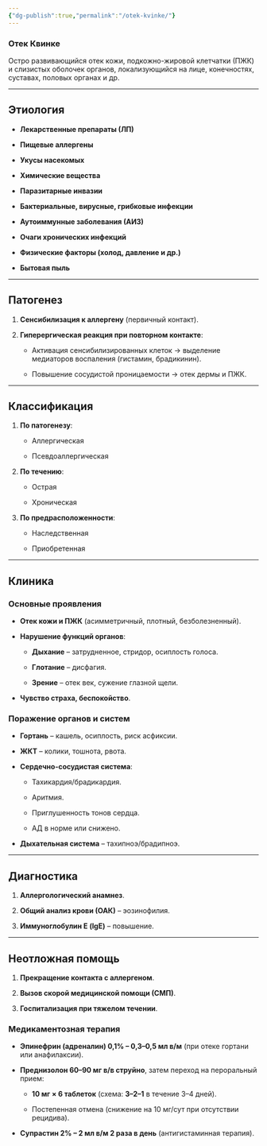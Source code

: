 ```yaml
---
{"dg-publish":true,"permalink":"/otek-kvinke/"}
---
```


### **Отек Квинке**

Остро развивающийся отек кожи, подкожно-жировой клетчатки (ПЖК) и слизистых оболочек органов, локализующийся на лице, конечностях, суставах, половых органах и др.

---

## **Этиология**

- **Лекарственные препараты (ЛП)**
    
- **Пищевые аллергены**
    
- **Укусы насекомых**
    
- **Химические вещества**
    
- **Паразитарные инвазии**
    
- **Бактериальные, вирусные, грибковые инфекции**
    
- **Аутоиммунные заболевания (АИЗ)**
    
- **Очаги хронических инфекций**
    
- **Физические факторы (холод, давление и др.)**
    
- **Бытовая пыль**
    

---

## **Патогенез**

1. **Сенсибилизация к аллергену** (первичный контакт).
    
2. **Гиперергическая реакция при повторном контакте**:
    
    - Активация сенсибилизированных клеток → выделение медиаторов воспаления (гистамин, брадикинин).
        
    - Повышение сосудистой проницаемости → отек дермы и ПЖК.
        

---

## **Классификация**

1. **По патогенезу**:
    
    - Аллергическая
        
    - Псевдоаллергическая
        
2. **По течению**:
    
    - Острая
        
    - Хроническая
        
3. **По предрасположенности**:
    
    - Наследственная
        
    - Приобретенная
        

---

## **Клиника**

### **Основные проявления**

- **Отек кожи и ПЖК** (асимметричный, плотный, безболезненный).
    
- **Нарушение функций органов**:
    
    - **Дыхание** – затрудненное, стридор, осиплость голоса.
        
    - **Глотание** – дисфагия.
        
    - **Зрение** – отек век, сужение глазной щели.
        
- **Чувство страха, беспокойство**.
    

### **Поражение органов и систем**

- **Гортань** – кашель, осиплость, риск асфиксии.
    
- **ЖКТ** – колики, тошнота, рвота.
    
- **Сердечно-сосудистая система**:
    
    - Тахикардия/брадикардия.
        
    - Аритмия.
        
    - Приглушенность тонов сердца.
        
    - АД в норме или снижено.
        
- **Дыхательная система** – тахипноэ/брадипноэ.
    

---

## **Диагностика**

1. **Аллергологический анамнез**.
    
2. **Общий анализ крови (ОАК)** – эозинофилия.
    
3. **Иммуноглобулин Е (IgE)** – повышение.
    

---

## **Неотложная помощь**

1. **Прекращение контакта с аллергеном**.
    
2. **Вызов скорой медицинской помощи (СМП)**.
    
3. **Госпитализация при тяжелом течении**.
    

### **Медикаментозная терапия**

- **Эпинефрин (адреналин) 0,1% – 0,3–0,5 мл в/м** (при отеке гортани или анафилаксии).
    
- **Преднизолон 60–90 мг в/в струйно**, затем переход на пероральный прием:
    
    - **10 мг × 6 таблеток** (схема: **3–2–1** в течение 3–4 дней).
        
    - Постепенная отмена (снижение на 10 мг/сут при отсутствии рецидива).
        
- **Супрастин 2% – 2 мл в/м 2 раза в день** (антигистаминная терапия).